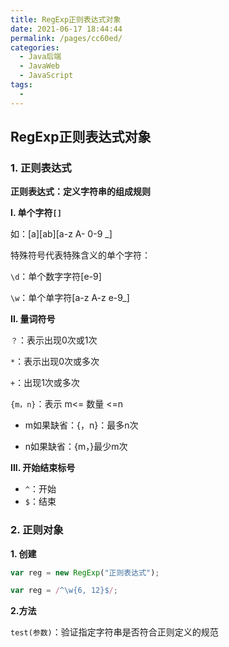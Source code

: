 ```yaml
---
title: RegExp正则表达式对象
date: 2021-06-17 18:44:44
permalink: /pages/cc60ed/
categories:
  - Java后端
  - JavaWeb
  - JavaScript
tags:
  - 
---
```




## RegExp正则表达式对象

### 1. 正则表达式

**正则表达式：定义字符串的组成规则**

**I. 单个字符`[]`**

如：[a][ab][a-z A- 0-9 _]

特殊符号代表特殊含义的单个字符：

`\d`：单个数字字符[e-9]

`\w`：单个单字符[a-z A-z e-9_]

**II. 量词符号**

`？`：表示出现0次或1次

`*`：表示出现0次或多次

`+`：出现1次或多次

`{m，n}`：表示 m<= 数量 <=n

- m如果缺省：{，n}：最多n次

- n如果缺省：{m，}最少m次

**III. 开始结束标号**

- `^`：开始
- `$`：结束

### 2. 正则对象

**1. 创建**

```javascript
var reg = new RegExp("正则表达式");
```

```javascript
var reg = /^\w{6, 12}$/;
```



**2.方法**

`test(参数)`：验证指定字符串是否符合正则定义的规范 

